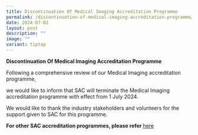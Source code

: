 ```yaml
---
title: Discontinuation Of Medical Imaging Accreditation Programme
permalink: /discontinuation-of-medical-imaging-accreditation-programme/
date: 2024-07-02
layout: post
description: ""
image: ""
variant: tiptap
---
```

<p><strong>Discontinuation Of Medical Imaging Accreditation Programme</strong>
</p>
<p></p>
<p>Following a comprehensive review of our Medical Imaging accreditation
programme,</p>
<p>we would like to inform that SAC will terminate the Medical Imaging accreditation
programme with effect from 1 July 2024.</p>
<p>We would like to thank the industry stakeholders and volunteers for the
support given to SAC for this programme.</p>
<p></p>
<p><strong>For other SAC accreditation programmes, please refer </strong>
<a href="https://www.sac-accreditation.gov.sg/services/accreditation-services/Overview (sac-accreditation.gov.sg)" rel="noopener noreferrer nofollow" target="_blank">here</a>
</p>
<p>&nbsp;</p>